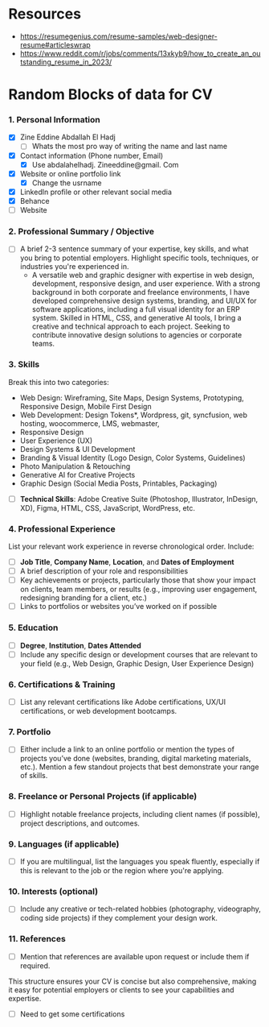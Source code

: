 # Resources

- https://resumegenius.com/resume-samples/web-designer-resume#articleswrap
- https://www.reddit.com/r/jobs/comments/13xkyb9/how_to_create_an_outstanding_resume_in_2023/


# Random Blocks of data for CV

### 1. **Personal Information**

- [x] Zine Eddine Abdallah El Hadj
	- [ ] Whats the most pro way of writing the name and last name
- [x] Contact information (Phone number, Email)
	- [x] Use abdalahelhadj. Zineeddine@gmail. Com
- [x] Website or online portfolio link
	- [x] Change the usrname
- [x] LinkedIn profile or other relevant social media 
- [x] Behance
- [ ] Website

### 2. **Professional Summary / Objective**

- [ ] A brief 2-3 sentence summary of your expertise, key skills, and what you bring to potential employers. Highlight specific tools, techniques, or industries you're experienced in.
	- A versatile web and graphic designer with expertise in web design, development, responsive design, and user experience. With a strong background in both corporate and freelance environments, I have developed comprehensive design systems, branding, and UI/UX for software applications, including a full visual identity for an ERP system. Skilled in HTML, CSS, and generative AI tools, I bring a creative and technical approach to each project. Seeking to contribute innovative design solutions to agencies or corporate teams.

### 3. **Skills**

Break this into two categories:


- Web Design: Wireframing, Site Maps, Design Systems, Prototyping, Responsive Design, Mobile First Design 
- Web Development: Design Tokens*, Wordpress, git, syncfusion, web hosting, woocommerce, LMS, webmaster, 
- Responsive Design
- User Experience (UX)
- Design Systems & UI Development
- Branding & Visual Identity (Logo Design, Color Systems, Guidelines)
- Photo Manipulation & Retouching
- Generative AI for Creative Projects
- Graphic Design (Social Media Posts, Printables, Packaging)
- [ ] **Technical Skills**: Adobe Creative Suite (Photoshop, Illustrator, InDesign, XD), Figma, HTML, CSS, JavaScript, WordPress, etc.

### 4. **Professional Experience**

List your relevant work experience in reverse chronological order. Include:

- [ ] **Job Title**, **Company Name**, **Location**, and **Dates of Employment**
- [ ] A brief description of your role and responsibilities
- [ ] Key achievements or projects, particularly those that show your impact on clients, team members, or results (e.g., improving user engagement, redesigning branding for a client, etc.)
- [ ] Links to portfolios or websites you’ve worked on if possible

### 5. **Education**

- [ ] **Degree**, **Institution**, **Dates Attended**
- [ ] Include any specific design or development courses that are relevant to your field (e.g., Web Design, Graphic Design, User Experience Design)

### 6. **Certifications & Training**

- [ ] List any relevant certifications like Adobe certifications, UX/UI certifications, or web development bootcamps.

### 7. **Portfolio**

- [ ] Either include a link to an online portfolio or mention the types of projects you’ve done (websites, branding, digital marketing materials, etc.). Mention a few standout projects that best demonstrate your range of skills.

### 8. **Freelance or Personal Projects** (if applicable)

- [ ] Highlight notable freelance projects, including client names (if possible), project descriptions, and outcomes.

### 9. **Languages** (if applicable)

- [ ] If you are multilingual, list the languages you speak fluently, especially if this is relevant to the job or the region where you're applying.

### 10. **Interests** (optional)

- [ ] Include any creative or tech-related hobbies (photography, videography, coding side projects) if they complement your design work.

### 11. **References**

- [ ] Mention that references are available upon request or include them if required.

This structure ensures your CV is concise but also comprehensive, making it easy for potential employers or clients to see your capabilities and expertise.






- [ ] Need to get some certifications